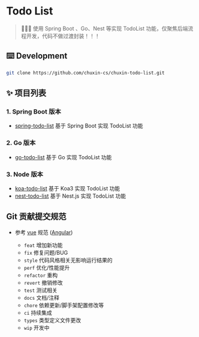 # Todo List
> 🍉🍉🍉 使用 Spring Boot 、Go、Nest 等实现 TodoList 功能，仅聚焦后端流程开发，代码不做过渡封装！！！

## ⌨️ Development
```bash
git clone https://github.com/chuxin-cs/chuxin-todo-list.git
```

## ✨ 项目列表
### 1. Spring Boot 版本
- [spring-todo-list](https://github.com/chuxin-cs/chuxin-todo-list/tree/master/spring-todo-list) 基于 Spring Boot 实现 TodoList 功能

### 2. Go 版本
- [go-todo-list](https://github.com/chuxin-cs/chuxin-todo-list/tree/master/go-todo-list) 基于 Go 实现 TodoList 功能

### 3. Node 版本
- [koa-todo-list](https://github.com/chuxin-cs/chuxin-todo-list/tree/master/koa-todo-list) 基于 Koa3 实现 TodoList 功能
- [nest-todo-list](https://github.com/chuxin-cs/chuxin-todo-list/tree/master/nest-todo-list) 基于 Nest.js 实现 TodoList 功能


## Git 贡献提交规范

- 参考 [vue](https://github.com/vuejs/vue/blob/dev/.github/COMMIT_CONVENTION.md) 规范 ([Angular](https://github.com/conventional-changelog/conventional-changelog/tree/master/packages/conventional-changelog-angular))

  - `feat` 增加新功能
  - `fix` 修复问题/BUG
  - `style` 代码风格相关无影响运行结果的
  - `perf` 优化/性能提升
  - `refactor` 重构
  - `revert` 撤销修改
  - `test` 测试相关
  - `docs` 文档/注释
  - `chore` 依赖更新/脚手架配置修改等
  - `ci` 持续集成
  - `types` 类型定义文件更改
  - `wip` 开发中